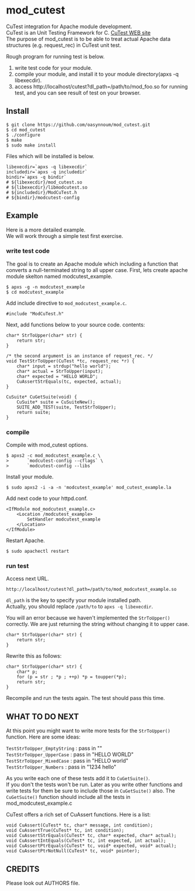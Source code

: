 mod_cutest
==============
CuTest integration for Apache module development.  
CuTest is an Unit Testing Framework for C.
[CuTest WEB site](http://cutest.sourceforge.net/)  
The purpose of mod_cutest is to be able to treat actual Apache data structures 
(e.g. request_rec) in CuTest unit test.

Rough program for running test is below.

1. write test code for your module.  
2. compile your module, and install it 
   to your module directory(apxs -q libexecdir).  
3. access http://localhost/cutest?dl_path=/path/to/mod_foo.so for running test, 
   and you can see result of test on your browser.

Install
--------------
    $ git clone https://github.com/oasynnoum/mod_cutest.git
    $ cd mod_cutest
    $ ./configure
    $ make
    $ sudo make install

Files which will be installed is below.

    libexecdir=`apxs -q libexecdir`
    includedir=`apxs -q includedir`
    bindir=`apxs -q bindir`
    # ${libexecdir}/mod_cutest.so
    # ${libexecdir}/libmodcutest.so
    # ${includedir}/ModCuTest.h
    # ${bindir}/modcutest-config

Example
--------------
Here is a more detailed example.  
We will work through a simple test first exercise.  

### write test code
The goal is to create an Apache module 
which including a function that converts a null-terminated string 
to all upper case.
First, lets create apache module skelton named modcutest_example.

    $ apxs -g -n modcutest_example
    $ cd modcutest_example

Add include directive to `mod_modcutest_example.c`.

    #include "ModCuTest.h"

Next, add functions below to your source code.
contents:

    char* StrToUpper(char* str) {
        return str;
    }

    /* the second argument is an instance of request_rec. */
    void TestStrToUpper(CuTest *tc, request_rec *r) {
        char* input = strdup("hello world");
        char* actual = StrToUpper(input);
        char* expected = "HELLO WORLD";
        CuAssertStrEquals(tc, expected, actual);
    }

    CuSuite* CuGetSuite(void) {
        CuSuite* suite = CuSuiteNew();
        SUITE_ADD_TEST(suite, TestStrToUpper);
        return suite;
    }

### compile
Compile with mod_cutest options.

    $ apxs2 -c mod_modcutest_example.c \
    >       `modcutest-config --cflags` \
    >       `modcutest-config --libs`
    
Install your module.

    $ sudo apxs2 -i -a -n 'modcutest_example' mod_cutest_example.la

Add next code to your httpd.conf.

    <IfModule mod_modcutest_example.c>
        <Location /modcutest_example>
            SetHandler modcutest_example
        </Location>
    </IfModule>

Restart Apache.

    $ sudo apachectl restart

### run test
Access next URL.

    http://localhost/cutest?dl_path=/path/to/mod_modcutest_example.so

`dl_path` is the key to specify your module installed path.  
Actually, you should replace `/path/to` to `apxs -q libexecdir`.

You will an error because we haven't implemented the `StrToUpper()` correctly.
We are just returning the string without changing it to upper case.

    char* StrToUpper(char* str) {
        return str;
    }

Rewrite this as follows:

    char* StrToUpper(char* str) {
        char* p;
        for (p = str ; *p ; ++p) *p = toupper(*p);
        return str;
    }

Recompile and run the tests again. The test should pass this time.

WHAT TO DO NEXT
--------------
At this point you might want to write more tests for the
`StrToUpper()` function. Here are some ideas:

`TestStrToUpper_EmptyString` : pass in ""  
`TestStrToUpper_UpperCase`   : pass in "HELLO WORLD"  
`TestStrToUpper_MixedCase`   : pass in "HELLO world"  
`TestStrToUpper_Numbers`     : pass in "1234 hello"

As you write each one of these tests add it to `CuGetSuite()`.  
If you don't the tests won't be run. Later as you write
other functions and write tests for them be sure to include those
in `CuGetSuite()` also. The `CuGetSuite()` function should
include all the tests in mod_modcutest_example.c

CuTest offers a rich set of CuAssert functions. Here is a list:

    void CuAssert(CuTest* tc, char* message, int condition);
    void CuAssertTrue(CuTest* tc, int condition);
    void CuAssertStrEquals(CuTest* tc, char* expected, char* actual);
    void CuAssertIntEquals(CuTest* tc, int expected, int actual);
    void CuAssertPtrEquals(CuTest* tc, void* expected, void* actual);
    void CuAssertPtrNotNull(CuTest* tc, void* pointer);

CREDITS
--------------
Please look out AUTHORS file.